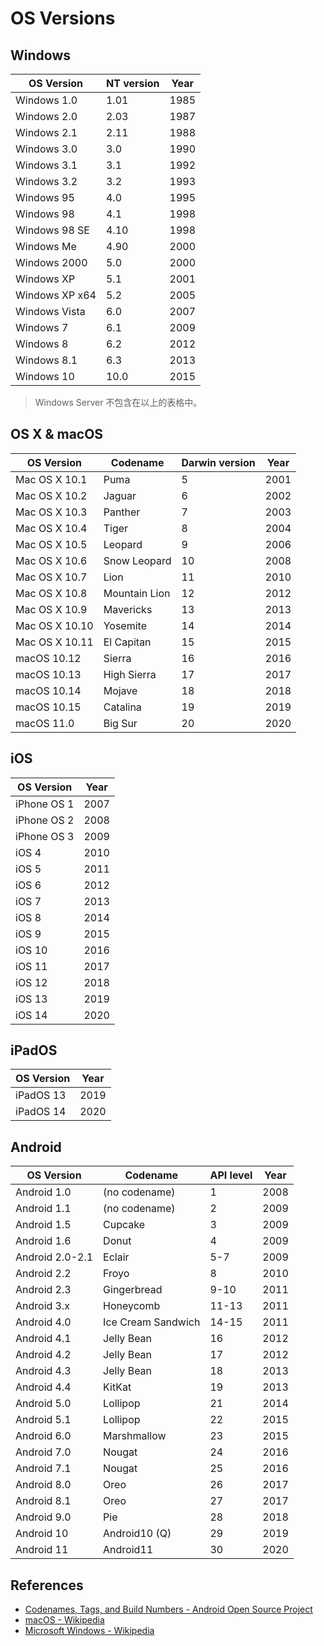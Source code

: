 # OS Versions

## Windows

| OS Version     | NT version | Year  |
| -------------- | ---------- | ----- |
| Windows 1.0    | 1.01       | 1985  |
| Windows 2.0    | 2.03       | 1987  |
| Windows 2.1    | 2.11       | 1988  |
| Windows 3.0    | 3.0        | 1990  |
| Windows 3.1    | 3.1        | 1992  |
| Windows 3.2    | 3.2        | 1993  |
| Windows 95     | 4.0        | 1995  |
| Windows 98     | 4.1        | 1998  |
| Windows 98 SE  | 4.10       | 1998  |
| Windows Me     | 4.90       | 2000  |
| Windows 2000   | 5.0        | 2000  |
| Windows XP     | 5.1        | 2001  |
| Windows XP x64 | 5.2        | 2005  |
| Windows Vista  | 6.0        | 2007  |
| Windows 7      | 6.1        | 2009  |
| Windows 8      | 6.2        | 2012  |
| Windows 8.1    | 6.3        | 2013  |
| Windows 10     | 10.0       | 2015  |

> Windows Server 不包含在以上的表格中。

## OS X & macOS

| OS Version     | Codename      | Darwin version | Year  |
| -------------- | ------------- | -------------- | ----- |
| Mac OS X 10.1  | Puma          | 5              | 2001  |
| Mac OS X 10.2  | Jaguar        | 6              | 2002  |
| Mac OS X 10.3  | Panther       | 7              | 2003  |
| Mac OS X 10.4  | Tiger         | 8              | 2004  |
| Mac OS X 10.5  | Leopard       | 9              | 2006  |
| Mac OS X 10.6  | Snow Leopard  | 10             | 2008  |
| Mac OS X 10.7  | Lion          | 11             | 2010  |
| Mac OS X 10.8  | Mountain Lion | 12             | 2012  |
| Mac OS X 10.9  | Mavericks     | 13             | 2013  |
| Mac OS X 10.10 | Yosemite      | 14             | 2014  |
| Mac OS X 10.11 | El Capitan    | 15             | 2015  |
| macOS 10.12    | Sierra        | 16             | 2016  |
| macOS 10.13    | High Sierra   | 17             | 2017  |
| macOS 10.14    | Mojave        | 18             | 2018  |
| macOS 10.15    | Catalina      | 19             | 2019  |
| macOS 11.0     | Big Sur       | 20             | 2020  |

## iOS

| OS Version    | Year  |
| ------------- | ----- |
| iPhone OS 1   | 2007  |
| iPhone OS 2   | 2008  |
| iPhone OS 3   | 2009  |
| iOS 4         | 2010  |
| iOS 5         | 2011  |
| iOS 6         | 2012  |
| iOS 7         | 2013  |
| iOS 8         | 2014  |
| iOS 9         | 2015  |
| iOS 10        | 2016  |
| iOS 11        | 2017  |
| iOS 12        | 2018  |
| iOS 13        | 2019  |
| iOS 14        | 2020  |

## iPadOS

| OS Version    | Year  |
| ------------- | ----- |
| iPadOS 13     | 2019  |
| iPadOS 14     | 2020  |

## Android

| OS Version    | Codename      | API level | Year  |
| ------------- | ------------- | --------- | ----- |
| Android 1.0   | (no codename) | 1         | 2008  |
| Android 1.1   | (no codename) | 2         | 2009  |
| Android 1.5   | Cupcake       | 3         | 2009  |
| Android 1.6   | Donut         | 4         | 2009  |
| Android 2.0-2.1 | Eclair      | 5-7       | 2009  |
| Android 2.2   | Froyo         | 8         | 2010  |
| Android 2.3   | Gingerbread   | 9-10      | 2011  |
| Android 3.x   | Honeycomb     | 11-13     | 2011  |
| Android 4.0   | Ice Cream Sandwich | 14-15 | 2011 |
| Android 4.1   | Jelly Bean    | 16        | 2012  |
| Android 4.2   | Jelly Bean    | 17        | 2012  |
| Android 4.3   | Jelly Bean    | 18        | 2013  |
| Android 4.4   | KitKat        | 19        | 2013  |
| Android 5.0   | Lollipop      | 21        | 2014  |
| Android 5.1   | Lollipop      | 22        | 2015  |
| Android 6.0   | Marshmallow   | 23        | 2015  |
| Android 7.0   | Nougat        | 24        | 2016  |
| Android 7.1   | Nougat        | 25        | 2016  |
| Android 8.0   | Oreo          | 26        | 2017  |
| Android 8.1   | Oreo          | 27        | 2017  |
| Android 9.0   | Pie           | 28        | 2018  |
| Android 10    | Android10 (Q) | 29        | 2019  |
| Android 11    | Android11     | 30        | 2020  |

## References

- [Codenames, Tags, and Build Numbers - Android Open Source Project](https://source.android.com/setup/start/build-numbers)
- [macOS - Wikipedia](https://en.wikipedia.org/wiki/MacOS)
- [Microsoft Windows - Wikipedia](https://en.wikipedia.org/wiki/Microsoft_Windows)

